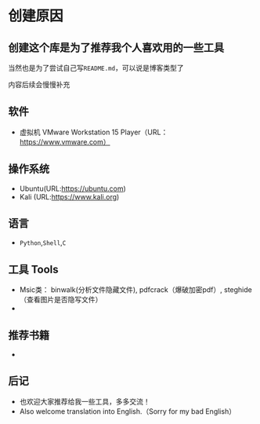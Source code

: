 创建原因
====
创建这个库是为了推荐我个人喜欢用的一些工具
----
当然也是为了尝试自己写`README.md`，可以说是博客类型了

内容后续会慢慢补充
## 软件
   * 虚拟机 VMware Workstation 15 Player（URL：https://www.vmware.com）
## 操作系统 
   * Ubuntu(URL:https://ubuntu.com)
   * Kali  (URL:https://www.kali.org)
## 语言 
   * `Python`,`Shell`,`C`
## 工具 Tools 
   * Msic类： binwalk(分析文件隐藏文件), pdfcrack（爆破加密pdf）, steghide（查看图片是否隐写文件）
   * 
## 推荐书籍  
   * 
## 后记 
   * 也欢迎大家推荐给我一些工具，多多交流！
   * Also welcome translation into English.（Sorry for my bad English）
